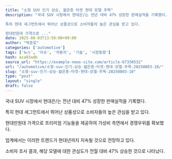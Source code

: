 ```yaml
---
title: "소형 SUV 인기 상승, 젊은층 타겟 현대 모델 주목"
description: "국내 SUV 시장에서 현대은/는 전년 대비 47% 성장한 판매실적을 기록했다.

특히 현대 세그먼트에서 뛰어난 상품성으로 소비자들의 높은 관심을 받고 있다.

현대만원대 가격으로 ..."
date: 2025-08-03T13:59:00+09:00
author: "박준호"
categories: ['automotive']
tags: ['뉴스', '이슈', '자동차', '기술', '시장동향']
hash: aca03adb
source_url: "https://example-news-site.com/article-67330532"
url: "/automotive/소형-suv-인기-상승-젊은층-타겟-현대-모델-주목-20250803-10/"
slug: "소형-suv-인기-상승-젊은층-타겟-현대-모델-주목-20250803-10"
type: "post"
layout: "single"
draft: false
---
```


국내 SUV 시장에서 현대은/는 전년 대비 47% 성장한 판매실적을 기록했다.

특히 현대 세그먼트에서 뛰어난 상품성으로 소비자들의 높은 관심을 받고 있다.

현대만원대 가격으로 프리미엄 기능들을 제공하여 가성비 측면에서 경쟁우위를 확보했다.

업계에서는 이러한 트렌드가 현대년까지 지속될 것으로 전망하고 있다.

소비자 조사 결과, 해당 모델에 대한 관심도가 전월 대비 47% 상승한 것으로 나타났다.
